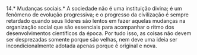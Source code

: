 ﻿14.* Mudanças sociais.* A sociedade não é uma instituição divina; é um fenômeno de evolução progressiva; e o progresso da civilização é sempre retardado quando seus líderes são lentos em fazer aquelas mudanças na organização social que são essenciais para acompanhar o ritmo dos desenvolvimentos científicos da época. Por tudo isso, as coisas não devem ser desprezadas somente porque são velhas, nem deve uma ideia ser incondicionalmente adotada apenas porque é original e nova.
